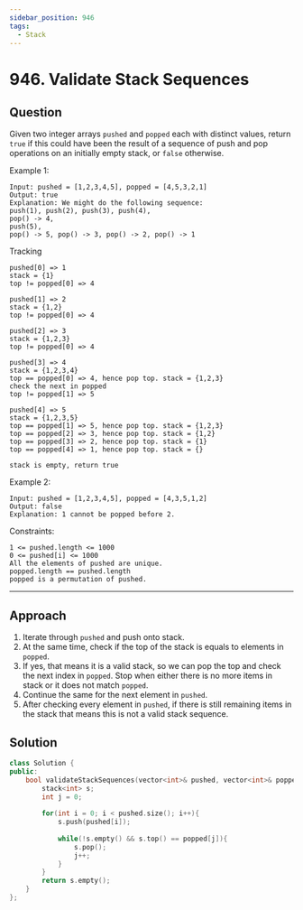 ```yaml
---
sidebar_position: 946
tags:
  - Stack
---
```


# 946. Validate Stack Sequences

## Question 
Given two integer arrays `pushed` and `popped` each with distinct values, return `true` if this could have been the result of a sequence of push and pop operations on an initially empty stack, or `false` otherwise.

Example 1:
```
Input: pushed = [1,2,3,4,5], popped = [4,5,3,2,1]
Output: true
Explanation: We might do the following sequence:
push(1), push(2), push(3), push(4),
pop() -> 4,
push(5),
pop() -> 5, pop() -> 3, pop() -> 2, pop() -> 1
```
Tracking
```
pushed[0] => 1
stack = {1}
top != popped[0] => 4

pushed[1] => 2
stack = {1,2}
top != popped[0] => 4

pushed[2] => 3
stack = {1,2,3}
top != popped[0] => 4

pushed[3] => 4
stack = {1,2,3,4}
top == popped[0] => 4, hence pop top. stack = {1,2,3}
check the next in popped
top != popped[1] => 5

pushed[4] => 5
stack = {1,2,3,5}
top == popped[1] => 5, hence pop top. stack = {1,2,3}
top == popped[2] => 3, hence pop top. stack = {1,2}
top == popped[3] => 2, hence pop top. stack = {1}
top == popped[4] => 1, hence pop top. stack = {}

stack is empty, return true
```
Example 2:
```
Input: pushed = [1,2,3,4,5], popped = [4,3,5,1,2]
Output: false
Explanation: 1 cannot be popped before 2.
```

Constraints:
```
1 <= pushed.length <= 1000
0 <= pushed[i] <= 1000
All the elements of pushed are unique.
popped.length == pushed.length
popped is a permutation of pushed.
```

---

## Approach

1. Iterate through `pushed` and push onto stack.
2. At the same time, check if the top of the stack is equals to elements in `popped`.
3. If yes, that means it is a valid stack, so we can pop the top and check the next index in `popped`. Stop when either there is no more items in stack or it does not match `popped`.
4. Continue the same for the next element in `pushed`.
5. After checking every element in `pushed`, if there is still remaining items in the stack that means this is not a valid stack sequence.

## Solution

```cpp
class Solution {
public:
    bool validateStackSequences(vector<int>& pushed, vector<int>& popped) {
        stack<int> s;
        int j = 0;
        
        for(int i = 0; i < pushed.size(); i++){
            s.push(pushed[i]);
            
            while(!s.empty() && s.top() == popped[j]){
                s.pop();
                j++;
            }
        }
        return s.empty();
    }
};
```